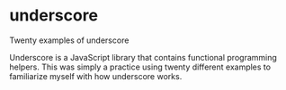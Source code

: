 underscore
===========

Twenty examples of underscore

Underscore is a JavaScript library that contains functional programming helpers. This was simply a practice using twenty different examples to familiarize myself with how underscore works.
